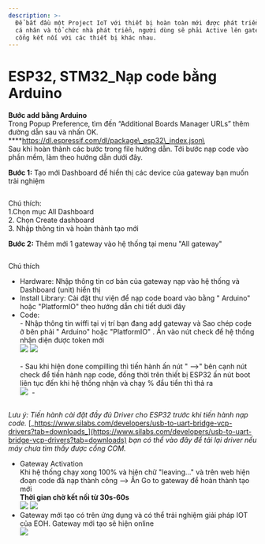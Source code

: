 ```yaml
---
description: >-
  Để bắt đầu một Project IoT với thiết bị hoàn toàn mới được phát triển bởi các
  cá nhân và tổ chức nhà phát triển, người dùng sẽ phải Active lên gateway làm
  cổng kết nối với các thiết bị khác nhau.
---
```


# ESP32, STM32\_Nạp code bằng Arduino

**Bước add bằng Arduino** \
Trong Popup Preference, tìm đến “Additional Boards Manager URLs” thêm đường dẫn sau và nhấn OK. \
****https://dl.espressif.com/dl/package\_esp32\_index.json\
\
Sau khi hoàn thành các bước trong file hướng dẫn. Tới bước nạp code vào phần mềm, làm theo hướng dẫn dưới đây.

**Bước 1:** Tạo mới Dashboard để hiển thị các device của gateway bạn muốn trải nghiệm

<figure><img src="../../.gitbook/assets/image (2) (3) (1).png" alt=""><figcaption></figcaption></figure>

Chú thích:\
1.Chọn mục All Dashboard\
2\. Chọn Create dashboard\
3\. Nhập thông tin và hoàn thành tạo mới

**Bước 2:** Thêm mới 1 gateway vào hệ thống tại menu "All gateway"

<figure><img src="../../.gitbook/assets/image (1) (2) (1).png" alt=""><figcaption></figcaption></figure>

Chú thích

* Hardware: Nhập thông tin cơ bản của gateway nạp vào hệ thống và Dashboard (unit) hiển thị
* Install Library: Cài đặt thư viện để nạp code board vào bằng " Arduino" hoặc "PlatformIO" theo hướng dẫn chi tiết dưới đây
* Code:\
  \-  Nhập thông tin wiffi tại vị trí bạn đang add gateway và Sao chép code ở bên phải  " Arduino" hoặc "PlatformIO" . Ấn vào nút check để hệ thống nhận diện được token mới\
  ![](<../../.gitbook/assets/image (8) (1).png>)     ![](<../../.gitbook/assets/image (3) (2).png>)\
  \
  \- Sau khi hiện done compilling thì tiến hành ấn nút " -->" bên cạnh nút check để tiến hành nạp code, đồng thời trên thiết bị ESP32 ấn nút boot liên tục đến khi hệ thống nhận và chạy % đầu tiền thì thả ra\
  ![](<../../.gitbook/assets/image (7).png>)      <img src="../../.gitbook/assets/image (8) (1) (1).png" alt="" data-size="original"> -&#x20;

<figure><img src="../../.gitbook/assets/image (6) (1).png" alt=""><figcaption></figcaption></figure>

_Lưu ý: Tiến hành cài đặt đầy đủ Driver cho ESP32 trước khi tiến hành nạp code._ [_https://www.silabs.com/developers/usb-to-uart-bridge-vcp-drivers?tab=downloads_](https://www.silabs.com/developers/usb-to-uart-bridge-vcp-drivers?tab=downloads) _bạn có thể vào đây để tải lại driver nếu máy chưa tìm thấy được cổng COM._

* Gateway Activation\
  Khi hệ thống chạy xong 100% và hiện chữ "leaving..." và trên web hiện đoạn code đã nạp thành công --> Ấn Go to gateway để hoàn thành tạo mới\
  **Thời gian chờ kết nối từ 30s-60s**\
  ![](<../../.gitbook/assets/image (2) (2).png>)     ![](<../../.gitbook/assets/image (11) (1).png>)
* Gateway mới tạo có trên ứng dụng và có thể trải nghiệm giải pháp IOT của EOH. Gateway mới tạo sẽ hiện online\
  ![](<../../.gitbook/assets/image (9) (1).png>)&#x20;
